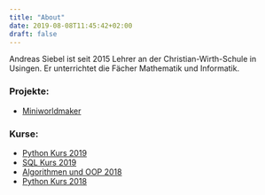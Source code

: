 ```yaml
---
title: "About"
date: 2019-08-08T11:45:42+02:00
draft: false
---
```


Andreas Siebel ist seit 2015 Lehrer an der Christian-Wirth-Schule in Usingen. Er unterrichtet die Fächer Mathematik und Informatik.

### Projekte:

  * [Miniworldmaker](https://miniworldmaker.de)

### Kurse:

  * [Python Kurs 2019][1]
  * [SQL Kurs 2019][2]
  * [Algorithmen und OOP 2018][3]
  * [Python Kurs 2018][4]

 [1]: https://stepik.org/course/50976
 [2]: https://stepik.org/course/51161
 [3]: https://stepik.org/course/24740
 [4]: https://stepik.org/course/6229

